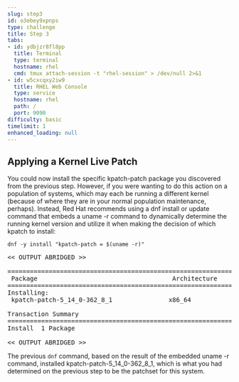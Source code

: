 ```yaml
---
slug: step3
id: o3ebey9xpnps
type: challenge
title: Step 3
tabs:
- id: ydbjzr8fl8pp
  title: Terminal
  type: terminal
  hostname: rhel
  cmd: tmux attach-session -t "rhel-session" > /dev/null 2>&1
- id: w5cxcqxy2iw9
  title: RHEL Web Console
  type: service
  hostname: rhel
  path: /
  port: 9090
difficulty: basic
timelimit: 1
enhanced_loading: null
---
```

## Applying a Kernel Live Patch

You could now install the specific kpatch-patch package you discovered from the
previous step.  However, if you were wanting to do this action on a population
of systems, which may each be running a different kernel (because of where they
are in your normal population maintenance, perhaps).  Instead, Red Hat
recommends using a dnf install or update command that embeds a uname -r
command to dynamically determine the running kernel version and utilize it
when making the decision of which kpatch to install:

```bash,run
dnf -y install "kpatch-patch = $(uname -r)"
```

<pre class="file">
<< OUTPUT ABRIDGED >>

===========================================================================================================================================
 Package                                    Architecture         Version                 Repository                                   Size
===========================================================================================================================================
Installing:
 kpatch-patch-5_14_0-362_8_1               x86_64               1-1.el9_2               rhel-9-for-x86_64-baseos-rpms                19 k

Transaction Summary
===========================================================================================================================================
Install  1 Package

<< OUTPUT ABRIDGED >>
</pre>

The previous `dnf` command, based on the result of the embedded uname -r
command, installed kpatch-patch-5_14_0-362_8_1, which is what you had
determined on the previous step to be the patchset for this system.
